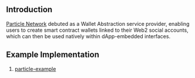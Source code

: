 ## Introduction

[Particle Network](https://developers.particle.network/) debuted as a Wallet Abstraction service provider, enabling users to create smart contract wallets linked to their Web2 social accounts, which can then be used natively within dApp-embedded interfaces.


## Example Implementation

1. [particle-example](https://github.com/ayo-klaytn/particle-example)